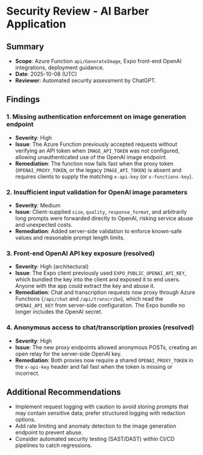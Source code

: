 # Security Review - AI Barber Application

## Summary
- **Scope**: Azure Function `api/GenerateImage`, Expo front-end OpenAI integrations, deployment guidance.
- **Date**: 2025-10-08 (UTC)
- **Reviewer**: Automated security assessment by ChatGPT.

## Findings

### 1. Missing authentication enforcement on image generation endpoint
- **Severity**: High
- **Issue**: The Azure Function previously accepted requests without verifying an API token when `IMAGE_API_TOKEN` was not configured, allowing unauthenticated use of the OpenAI image endpoint.
- **Remediation**: The function now fails fast when the proxy token (`OPENAI_PROXY_TOKEN`, or the legacy `IMAGE_API_TOKEN`) is absent and requires clients to supply the matching `x-api-key` (or `x-functions-key`).

### 2. Insufficient input validation for OpenAI image parameters
- **Severity**: Medium
- **Issue**: Client-supplied `size`, `quality`, `response_format`, and arbitrarily long prompts were forwarded directly to OpenAI, risking service abuse and unexpected costs.
- **Remediation**: Added server-side validation to enforce known-safe values and reasonable prompt length limits.

### 3. Front-end OpenAI API key exposure (resolved)
- **Severity**: High (architectural)
- **Issue**: The Expo client previously used `EXPO_PUBLIC_OPENAI_API_KEY`, which bundled the key into the client and exposed it to end users. Anyone with the app could extract the key and abuse it.
- **Remediation**: Chat and transcription requests now proxy through Azure Functions (`/api/chat` and `/api/transcribe`), which read the `OPENAI_API_KEY` from server-side configuration. The Expo bundle no longer includes the OpenAI secret.

### 4. Anonymous access to chat/transcription proxies (resolved)
- **Severity**: High
- **Issue**: The new proxy endpoints allowed anonymous POSTs, creating an open relay for the server-side OpenAI key.
- **Remediation**: Both proxies now require a shared `OPENAI_PROXY_TOKEN` in the `x-api-key` header and fail fast when the token is missing or incorrect.

## Additional Recommendations
- Implement request logging with caution to avoid storing prompts that may contain sensitive data; prefer structured logging with redaction options.
- Add rate limiting and anomaly detection to the image generation endpoint to prevent abuse.
- Consider automated security testing (SAST/DAST) within CI/CD pipelines to catch regressions.

